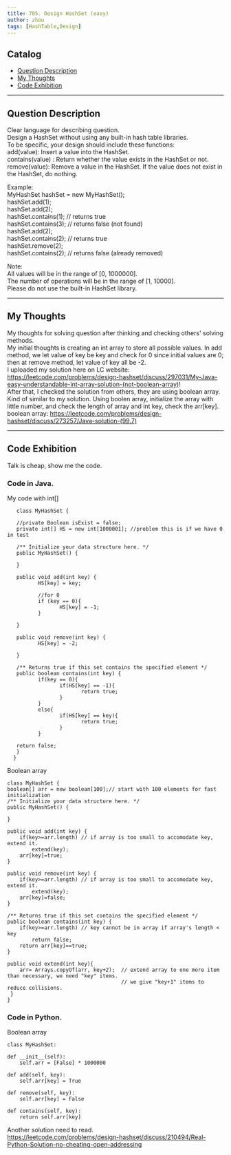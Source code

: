 ```yaml
---
title: 705. Design HashSet (easy)                              
author: zhou      
tags: [HashTable,Design]          
---
```


       

## Catalog  
+ [Question Description](#partI)
+ [My Thoughts](#partII)
+ [Code Exhibition](#partIII)

----------------------------------

## Question Description
Clear language for describing question.    
Design a HashSet without using any built-in hash table libraries.      
To be specific, your design should include these functions:     
add(value): Insert a value into the HashSet.     
contains(value) : Return whether the value exists in the HashSet or not.   
remove(value): Remove a value in the HashSet. If the value does not exist in the HashSet, do nothing.    

Example:    
MyHashSet hashSet = new MyHashSet();   
hashSet.add(1);           
hashSet.add(2);           
hashSet.contains(1);    // returns true   
hashSet.contains(3);    // returns false (not found)   
hashSet.add(2);            
hashSet.contains(2);    // returns true   
hashSet.remove(2);            
hashSet.contains(2);    // returns false (already removed)    

Note:   
All values will be in the range of [0, 1000000].    
The number of operations will be in the range of [1, 10000].   
Please do not use the built-in HashSet library.    


----------------------------------

## My Thoughts
My thoughts for solving question after thinking and checking others' solving methods.        
My initial thoughts is creating an int array to store all possible values. In add method, we let value of key be key and check for 0 since initial values are 0; then at remove method, let value of key all be -2.    
I uploaded my solution here on LC website: https://leetcode.com/problems/design-hashset/discuss/297031/My-Java-easy-understandable-int-array-solution-(not-boolean-array)!   
After that, I checked the solution from others, they are using boolean array. Kind of similar to my solution. Using boolen array, initialize the array with little number, and check the length of array and int key, check the arr[key].    
boolean array: https://leetcode.com/problems/design-hashset/discuss/273257/Java-solution-(99.7)   


----------------------------------

## Code Exhibition
Talk is cheap, show me the code.    
### Code in Java.     
My code with int[]     

       class MyHashSet {

       //private Boolean isExist = false;
       private int[] HS = new int[1000001]; //problem this is if we have 0 in test

       /** Initialize your data structure here. */
       public MyHashSet() {
    
       }

       public void add(int key) {
              HS[key] = key;
    
              //for 0
              if (key == 0){
                     HS[key] = -1;
              }
    
       }
       
       public void remove(int key) {
              HS[key] = -2;
    
       }

       /** Returns true if this set contains the specified element */
       public boolean contains(int key) {
              if(key == 0){
                     if(HS[key] == -1){
                            return true;
                     }
              }
              else{
                     if(HS[key] == key){
                            return true;
                     }
              }

       return false;
       }
      }
  
  Boolean array     
       
    class MyHashSet {
    boolean[] arr = new boolean[100];// start with 100 elements for fast initialization
    /** Initialize your data structure here. */
    public MyHashSet() {
        
    }
    
    public void add(int key) {
        if(key>=arr.length) // if array is too small to accomodate key, extend it.
            extend(key);
        arr[key]=true;
    }
    
    public void remove(int key) {
        if(key>=arr.length) // if array is too small to accomodate key, extend it.
            extend(key);
        arr[key]=false;
    }
    
    /** Returns true if this set contains the specified element */
    public boolean contains(int key) {
        if(key>=arr.length) // key cannot be in array if array's length < key
            return false;
        return arr[key]==true;
    }
    
    public void extend(int key){
        arr= Arrays.copyOf(arr, key+2);  // extend array to one more item than necessary, we need "key" items. 
									     // we give "key+1" items to reduce collisions.
     }
    }


### Code in Python.   
Boolean array   

    class MyHashSet:

    def __init__(self):
        self.arr = [False] * 1000000

    def add(self, key):
        self.arr[key] = True

    def remove(self, key):
        self.arr[key] = False

    def contains(self, key):
        return self.arr[key]

Another solution need to read.   
https://leetcode.com/problems/design-hashset/discuss/210494/Real-Python-Solution-no-cheating-open-addressing

